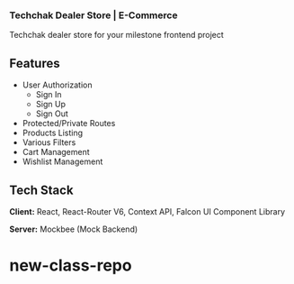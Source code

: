 ### Techchak Dealer Store | E-Commerce  

Techchak dealer store for your milestone frontend project

<!-- ### Live Project Link -->

<!-- [https://cars-store.vercel.app](https://cars-store.vercel.app) -->

## Features

- User Authorization
  - Sign In
  - Sign Up
  - Sign Out
- Protected/Private Routes
- Products Listing
- Various Filters
- Cart Management
- Wishlist Management

## Tech Stack

**Client:** React, React-Router V6, Context API, Falcon UI Component Library

**Server:** Mockbee (Mock Backend)
# new-class-repo
